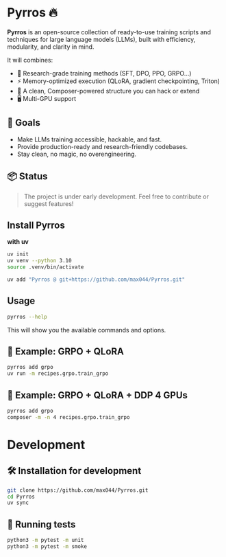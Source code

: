 # Pyrros 🔥

**Pyrros** is an open-source collection of ready-to-use training scripts and techniques for large language models (LLMs), built with efficiency, modularity, and clarity in mind.

It will combines:
- 🧠 Research-grade training methods (SFT, DPO, PPO, GRPO…)
- ⚡ Memory-optimized execution (QLoRA, gradient checkpointing, Triton)
- 🧩 A clean, Composer-powered structure you can hack or extend
- 🖥️ Multi-GPU support

## 🚀 Goals

- Make LLMs training accessible, hackable, and fast.
- Provide production-ready and research-friendly codebases.
- Stay clean, no magic, no overengineering.

## 📦 Status

> The project is under early development. Feel free to contribute or suggest features!

## Install Pyrros

**with uv**
```bash
uv init
uv venv --python 3.10
source .venv/bin/activate
```

```bash
uv add "Pyrros @ git+https://github.com/max044/Pyrros.git"
```

## Usage
```bash
pyrros --help
```
This will show you the available commands and options.

## 🧪 Example: GRPO + QLoRA

```bash
pyrros add grpo
uv run -m recipes.grpo.train_grpo
```

## 🧪 Example: GRPO + QLoRA + DDP 4 GPUs

```bash
pyrros add grpo
composer -m -n 4 recipes.grpo.train_grpo
```

# Development

## 🛠️ Installation for development

```bash
git clone https://github.com/max044/Pyrros.git
cd Pyrros
uv sync
```

## 🧪 Running tests

```bash
python3 -m pytest -m unit
python3 -m pytest -m smoke
```